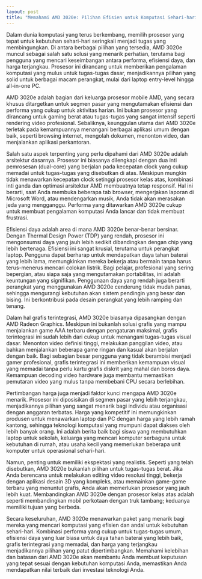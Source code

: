 ```yaml
---
layout: post
title: "Memahami AMD 3020e: Pilihan Efisien untuk Komputasi Sehari-hari"
---
```


Dalam dunia komputasi yang terus berkembang, memilih prosesor yang tepat untuk kebutuhan sehari-hari seringkali menjadi tugas yang membingungkan. Di antara berbagai pilihan yang tersedia, AMD 3020e muncul sebagai salah satu solusi yang menarik perhatian, terutama bagi pengguna yang mencari keseimbangan antara performa, efisiensi daya, dan harga terjangkau. Prosesor ini dirancang untuk memberikan pengalaman komputasi yang mulus untuk tugas-tugas dasar, menjadikannya pilihan yang solid untuk berbagai macam perangkat, mulai dari laptop entry-level hingga all-in-one PC.

AMD 3020e adalah bagian dari keluarga prosesor mobile AMD, yang secara khusus ditargetkan untuk segmen pasar yang mengutamakan efisiensi dan performa yang cukup untuk aktivitas harian. Ini bukan prosesor yang dirancang untuk gaming berat atau tugas-tugas yang sangat intensif seperti rendering video profesional. Sebaliknya, keunggulan utama dari AMD 3020e terletak pada kemampuannya menangani berbagai aplikasi umum dengan baik, seperti browsing internet, mengolah dokumen, menonton video, dan menjalankan aplikasi perkantoran.

Salah satu aspek terpenting yang perlu dipahami dari AMD 3020e adalah arsitektur dasarnya. Prosesor ini biasanya dilengkapi dengan dua inti pemrosesan (dual-core) yang berjalan pada kecepatan clock yang cukup memadai untuk tugas-tugas yang disebutkan di atas. Meskipun mungkin tidak menawarkan kecepatan clock setinggi prosesor kelas atas, kombinasi inti ganda dan optimasi arsitektur AMD membuatnya tetap responsif. Hal ini berarti, saat Anda membuka beberapa tab browser, mengerjakan laporan di Microsoft Word, atau mendengarkan musik, Anda tidak akan merasakan jeda yang mengganggu. Performa yang ditawarkan AMD 3020e cukup untuk membuat pengalaman komputasi Anda lancar dan tidak membuat frustrasi.

Efisiensi daya adalah area di mana AMD 3020e benar-benar bersinar. Dengan Thermal Design Power (TDP) yang rendah, prosesor ini mengonsumsi daya yang jauh lebih sedikit dibandingkan dengan chip yang lebih bertenaga. Efisiensi ini sangat krusial, terutama untuk perangkat laptop. Pengguna dapat berharap untuk mendapatkan daya tahan baterai yang lebih lama, memungkinkan mereka bekerja atau bermain tanpa harus terus-menerus mencari colokan listrik. Bagi pelajar, profesional yang sering bepergian, atau siapa saja yang mengutamakan portabilitas, ini adalah keuntungan yang signifikan. Penggunaan daya yang rendah juga berarti perangkat yang menggunakan AMD 3020e cenderung tidak mudah panas, sehingga mengurangi kebutuhan akan sistem pendingin yang besar dan bising. Ini berkontribusi pada desain perangkat yang lebih ramping dan tenang.

Dalam hal grafis terintegrasi, AMD 3020e biasanya dipasangkan dengan AMD Radeon Graphics. Meskipun ini bukanlah solusi grafis yang mampu menjalankan game AAA terbaru dengan pengaturan maksimal, grafis terintegrasi ini sudah lebih dari cukup untuk menangani tugas-tugas visual dasar. Menonton video definisi tinggi, melakukan panggilan video, atau bahkan menjalankan beberapa game ringan dan kasual akan berjalan dengan baik. Bagi sebagian besar pengguna yang tidak berambisi menjadi gamer profesional, grafis terintegrasi ini memberikan kemampuan visual yang memadai tanpa perlu kartu grafis diskrit yang mahal dan boros daya. Kemampuan decoding video hardware juga membantu memastikan pemutaran video yang mulus tanpa membebani CPU secara berlebihan.

Pertimbangan harga juga menjadi faktor kunci mengapa AMD 3020e menarik. Prosesor ini diposisikan di segmen pasar yang lebih terjangkau, menjadikannya pilihan yang sangat menarik bagi individu atau organisasi dengan anggaran terbatas. Harga yang kompetitif ini memungkinkan produsen untuk menawarkan laptop dan PC dengan harga yang lebih ramah kantong, sehingga teknologi komputasi yang mumpuni dapat diakses oleh lebih banyak orang. Ini adalah berita baik bagi siswa yang membutuhkan laptop untuk sekolah, keluarga yang mencari komputer serbaguna untuk kebutuhan di rumah, atau usaha kecil yang memerlukan beberapa unit komputer untuk operasional sehari-hari.

Namun, penting untuk memiliki ekspektasi yang realistis. Seperti yang telah disebutkan, AMD 3020e bukanlah pilihan untuk tugas-tugas berat. Jika Anda berencana untuk melakukan editing video resolusi tinggi, bekerja dengan aplikasi desain 3D yang kompleks, atau memainkan game-game terbaru yang menuntut grafis, Anda akan memerlukan prosesor yang jauh lebih kuat. Membandingkan AMD 3020e dengan prosesor kelas atas adalah seperti membandingkan mobil perkotaan dengan truk tambang; keduanya memiliki tujuan yang berbeda.

Secara keseluruhan, AMD 3020e menawarkan paket yang menarik bagi mereka yang mencari komputasi yang efisien dan andal untuk kebutuhan sehari-hari. Kombinasi performa yang cukup untuk tugas-tugas umum, efisiensi daya yang luar biasa untuk daya tahan baterai yang lebih baik, grafis terintegrasi yang memadai, dan harga yang terjangkau menjadikannya pilihan yang patut dipertimbangkan. Memahami kelebihan dan batasan dari AMD 3020e akan membantu Anda membuat keputusan yang tepat sesuai dengan kebutuhan komputasi Anda, memastikan Anda mendapatkan nilai terbaik dari investasi teknologi Anda.
